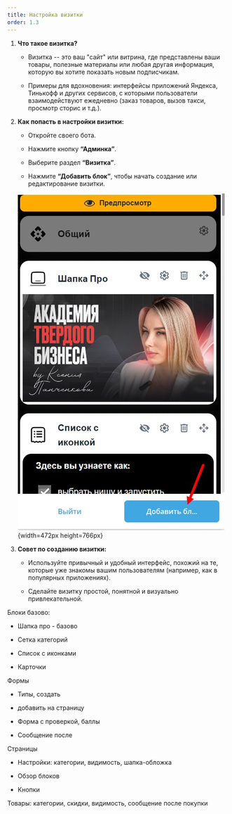 ```yaml
---
title: Настройка визитки
order: 1.3
---
```


1. **Что такое визитка?**

   -  Визитка -- это ваш "сайт" или витрина, где представлены ваши товары, полезные материалы или любая другая информация, которую вы хотите показать новым подписчикам.

   -  Примеры для вдохновения: интерфейсы приложений Яндекса, Тинькофф и других сервисов, с которыми пользователи взаимодействуют ежедневно (заказ товаров, вызов такси, просмотр сторис и т.д.).

2. **Как попасть в настройки визитки:**

   -  Откройте своего бота.

   -  Нажмите кнопку **“Админка”**.

   -  Выберите раздел **“Визитка”**.

   -  Нажмите **“Добавить блок”**, чтобы начать создание или редактирование визитки.

   ![](./nastroyka-vizitki-2.jpeg){width=472px height=766px}

3. **Совет по созданию визитки:**

   -  Используйте привычный и удобный интерфейс, похожий на те, которые уже знакомы вашим пользователям (например, как в популярных приложениях).

   -  Сделайте визитку простой, понятной и визуально привлекательной.

      

Блоки базово:

-  Шапка про - базово

-  Сетка категорий

-  Список с иконками

-  Карточки

Формы

-  Типы, создать

-  добавить на страницу

-  Форма с проверкой, баллы

-  Сообщение после

Страницы

-  Настройки: категории, видимость, шапка-обложка

-  Обзор блоков

-  Кнопки

Товары: категории, скидки, видимость, сообщение после покупки